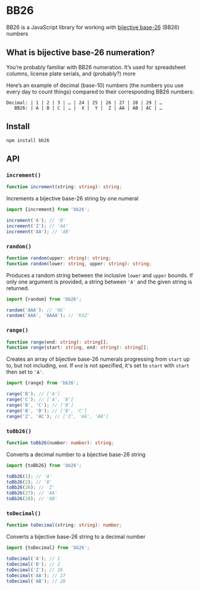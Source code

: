 # BB26

BB26 is a JavaScript library for working with [bijective base-26](https://en.wikipedia.org/wiki/Bijective_numeration#The_bijective_base-26_system) (BB26) numbers

## What is bijective base-26 numeration?

You’re probably familiar with BB26 numeration. It’s used for spreadsheet columns, license plate serials, and (probably?) more

Here’s an example of decimal (base-10) numbers (the numbers you use every day to count things) compared to their corresponding BB26 numbers:

```
Decimal: | 1 | 2 | 3 | … | 24 | 25 | 26 | 27 | 28 | 29 | …
   BB26: | A | B | C | … |  X |  Y |  Z | AA | AB | AC | …
```

## Install

```shell
npm install bb26
```

## API

### `increment()`

```typescript
function increment(string: string): string;
```

Increments a bijective base-26 string by one numeral

```javascript
import {increment} from 'bb26';

increment('A'); // 'B'
increment('Z'); // 'AA'
increment('AA'); // 'AB'
```

### `random()`

```typescript
function random(upper: string): string;
function random(lower: string, upper: string): string;
```

Produces a random string between the inclusive `lower` and `upper` bounds. If only one argument is provided, a string between `'A'` and the given string is returned.

```javascript
import {random} from 'bb26';

random('AAA'); // 'NE'
random('AAA', 'AAAA'); // 'KXZ'
```

### `range()`

```typescript
function range(end: string): string[];
function range(start: string, end: string): string[];
```

Creates an array of bijective base-26 numerals progressing from `start` up to, but not including, `end`. If `end` is not specified, it's set to `start` with `start` then set to `'A'`.

```javascript
import {range} from 'bb26';

range('B'); // ['A']
range('C'); // ['A', 'B']
range('B', 'C'); // ['B']
range('B', 'D'); // ['B', 'C']
range('Z', 'AC'); // ['Z', 'AA', 'AB']
```

### `toBb26()`

```typescript
function toBb26(number: number): string;
```

Converts a decimal number to a bijective base-26 string

```javascript
import {toBb26} from 'bb26';

toBb26(1); // 'A'
toBb26(2); // 'B'
toBb26(26); // 'Z'
toBb26(27); // 'AA'
toBb26(28); // 'AB'
```

### `toDecimal()`

```typescript
function toDecimal(string: string): number;
```

Converts a bijective base-26 string to a decimal number

```javascript
import {toDecimal} from 'bb26';

toDecimal('A'); // 1
toDecimal('B'); // 2
toDecimal('Z'); // 26
toDecimal('AA'); // 27
toDecimal('AB'); // 28
```
